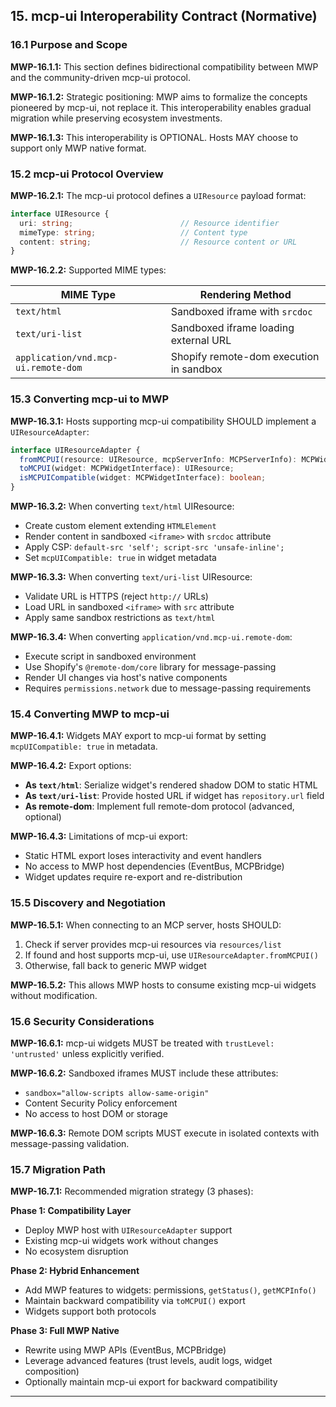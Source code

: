## 15. mcp-ui Interoperability Contract (Normative)

### 16.1 Purpose and Scope

**MWP-16.1.1:** This section defines bidirectional compatibility between MWP and the community-driven mcp-ui protocol.

**MWP-16.1.2:** Strategic positioning: MWP aims to formalize the concepts pioneered by mcp-ui, not replace it. This interoperability enables gradual migration while preserving ecosystem investments.

**MWP-16.1.3:** This interoperability is OPTIONAL. Hosts MAY choose to support only MWP native format.

### 15.2 mcp-ui Protocol Overview

**MWP-16.2.1:** The mcp-ui protocol defines a `UIResource` payload format:

```typescript
interface UIResource {
  uri: string;                        // Resource identifier
  mimeType: string;                   // Content type
  content: string;                    // Resource content or URL
}
```

**MWP-16.2.2:** Supported MIME types:

| MIME Type | Rendering Method |
|-----------|------------------|
| `text/html` | Sandboxed iframe with `srcdoc` |
| `text/uri-list` | Sandboxed iframe loading external URL |
| `application/vnd.mcp-ui.remote-dom` | Shopify remote-dom execution in sandbox |

### 15.3 Converting mcp-ui to MWP

**MWP-16.3.1:** Hosts supporting mcp-ui compatibility SHOULD implement a `UIResourceAdapter`:

```typescript
interface UIResourceAdapter {
  fromMCPUI(resource: UIResource, mcpServerInfo: MCPServerInfo): MCPWidgetInterface;
  toMCPUI(widget: MCPWidgetInterface): UIResource;
  isMCPUICompatible(widget: MCPWidgetInterface): boolean;
}
```

**MWP-16.3.2:** When converting `text/html` UIResource:
- Create custom element extending `HTMLElement`
- Render content in sandboxed `<iframe>` with `srcdoc` attribute
- Apply CSP: `default-src 'self'; script-src 'unsafe-inline';`
- Set `mcpUICompatible: true` in widget metadata

**MWP-16.3.3:** When converting `text/uri-list` UIResource:
- Validate URL is HTTPS (reject `http://` URLs)
- Load URL in sandboxed `<iframe>` with `src` attribute
- Apply same sandbox restrictions as `text/html`

**MWP-16.3.4:** When converting `application/vnd.mcp-ui.remote-dom`:
- Execute script in sandboxed environment
- Use Shopify's `@remote-dom/core` library for message-passing
- Render UI changes via host's native components
- Requires `permissions.network` due to message-passing requirements

### 15.4 Converting MWP to mcp-ui

**MWP-16.4.1:** Widgets MAY export to mcp-ui format by setting `mcpUICompatible: true` in metadata.

**MWP-16.4.2:** Export options:
- **As `text/html`**: Serialize widget's rendered shadow DOM to static HTML
- **As `text/uri-list`**: Provide hosted URL if widget has `repository.url` field
- **As remote-dom**: Implement full remote-dom protocol (advanced, optional)

**MWP-16.4.3:** Limitations of mcp-ui export:
- Static HTML export loses interactivity and event handlers
- No access to MWP host dependencies (EventBus, MCPBridge)
- Widget updates require re-export and re-distribution

### 15.5 Discovery and Negotiation

**MWP-16.5.1:** When connecting to an MCP server, hosts SHOULD:
1. Check if server provides mcp-ui resources via `resources/list`
2. If found and host supports mcp-ui, use `UIResourceAdapter.fromMCPUI()`
3. Otherwise, fall back to generic MWP widget

**MWP-16.5.2:** This allows MWP hosts to consume existing mcp-ui widgets without modification.

### 15.6 Security Considerations

**MWP-16.6.1:** mcp-ui widgets MUST be treated with `trustLevel: 'untrusted'` unless explicitly verified.

**MWP-16.6.2:** Sandboxed iframes MUST include these attributes:
- `sandbox="allow-scripts allow-same-origin"`
- Content Security Policy enforcement
- No access to host DOM or storage

**MWP-16.6.3:** Remote DOM scripts MUST execute in isolated contexts with message-passing validation.

### 15.7 Migration Path

**MWP-16.7.1:** Recommended migration strategy (3 phases):

**Phase 1: Compatibility Layer**
- Deploy MWP host with `UIResourceAdapter` support
- Existing mcp-ui widgets work without changes
- No ecosystem disruption

**Phase 2: Hybrid Enhancement**
- Add MWP features to widgets: permissions, `getStatus()`, `getMCPInfo()`
- Maintain backward compatibility via `toMCPUI()` export
- Widgets support both protocols

**Phase 3: Full MWP Native**
- Rewrite using MWP APIs (EventBus, MCPBridge)
- Leverage advanced features (trust levels, audit logs, widget composition)
- Optionally maintain mcp-ui export for backward compatibility

---
